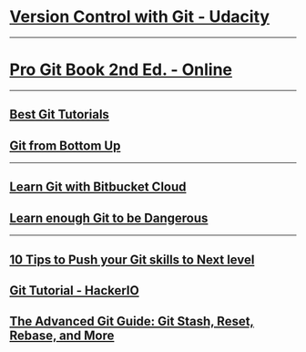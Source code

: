 # [Version Control with Git - Udacity](https://www.udacity.com/course/version-control-with-git--ud123)
---
# [Pro Git Book 2nd Ed. - Online](https://git-scm.com/book/en/v2)
---
## [Best Git Tutorials](https://gist.github.com/jaseemabid/1321592)
## [Git from Bottom Up](https://jwiegley.github.io/git-from-the-bottom-up/)

---

## [Learn Git with Bitbucket Cloud](https://www.atlassian.com/git/tutorials/learn-git-with-bitbucket-cloud)
## [Learn enough Git to be Dangerous](https://www.learnenough.com/git-tutorial)

---
## [10 Tips to Push your Git skills to Next level](https://www.sitepoint.com/10-tips-git-next-level/)
## [Git Tutorial -  HackerIO](https://hackr.io/tutorials/learn-git)
## [The Advanced Git Guide: Git Stash, Reset, Rebase, and More](https://www.toptal.com/git/the-advanced-git-guide)

